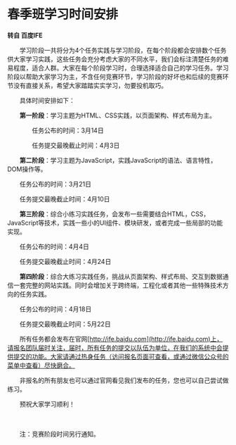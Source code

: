 # 春季班学习时间安排

**转自 百度IFE**

　　学习阶段一共将分为4个任务实践与学习阶段，在每个阶段都会安排数个任务供大家学习实践，这些任务会充分考虑大家的不同水平，我们会标注清楚任务的难易程度，适合人群。大家在每个阶段学习时，合理选择适合自己的学习任务。学习阶段以帮助大家学习为主，不含任何竞赛环节，学习阶段的好坏也和后续的竞赛环节没有直接关系，希望大家踏踏实实学习，勿要投机取巧。



　　具体时间安排如下：

　　**第一阶段**：学习主题为HTML、CSS实践，以页面架构、样式布局为主。

　　　　任务公布的时间：3月14日

　　　　任务提交最晚截止时间：4月3日

　　**第二阶段**：学习主题为JavaScript，实践JavaScript的语法、语言特性，DOM操作等。

　　任务公布的时间：3月21日

　　任务提交最晚截止时间：4月10日

　　**第三阶段**：综合小练习实践任务，会发布一些需要结合HTML，CSS，JavaScript等技术，实践一些小的UI组件、模块研发，或者完成一些局部的功能实现。

　　任务公布的时间：4月4日

　　任务提交最晚截止时间：4月24日

　　**第四阶段**：综合大练习实践任务，挑战从页面架构、样式布局、交互到数据通信一套完整的网站实践。同时会增加关于跨终端，工程化或者其他一些特殊技术方向的任务实践。

　　任务公布的时间：4月18日

　　任务提交最晚截止时间：5月22日



　　所有任务都会发布在官网[http://ife.baidu.com](http://ife.baidu.com)上，请报名团队届时关注，届时，所有任务的提交以队伍为单位，在我们的系统中会提供提交的功能。大家请通过热身任务（访问报名页面可查看，或通过微信公众号的菜单中查看）尽快磨合。

　　非报名的所有朋友也可以通过官网看见我们发布的任务，您也可以自己尝试做练习。



　　预祝大家学习顺利！

　　

　　注：竞赛阶段时间另行通知。